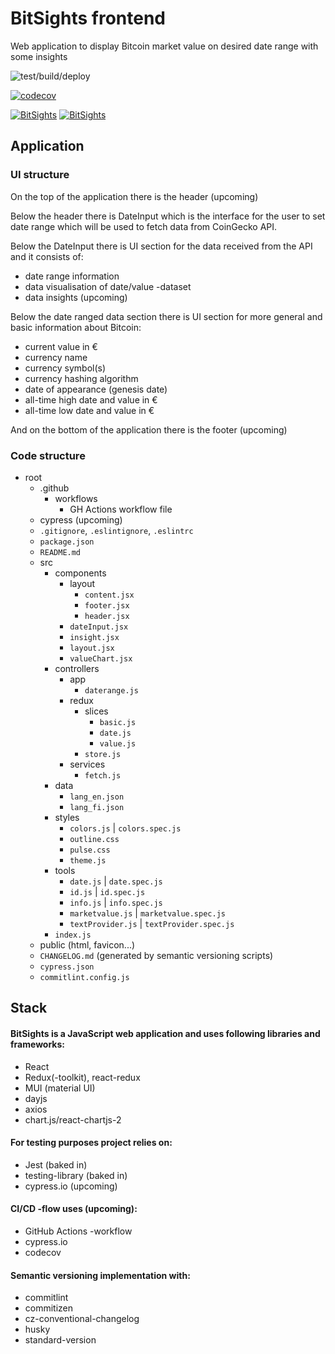 
# BitSights frontend

Web application to display Bitcoin market value on desired date range with some insights

![test/build/deploy](https://github.com/RedFoxFinn/BitSights/workflows/test\/build\/deploy/badge.svg)

[![codecov](https://codecov.io/gh/RedFoxFinn/BitSights/branch/front/graph/badge.svg?token=95YUYFYK5L)](https://codecov.io/gh/RedFoxFinn/BitSights)

[![BitSights](https://img.shields.io/endpoint?url=https://dashboard.cypress.io/badge/simple/2kasr2/front&style=flat&logo=cypress)](https://dashboard.cypress.io/projects/2kasr2/runs)
[![BitSights](https://img.shields.io/endpoint?url=https://dashboard.cypress.io/badge/count/2kasr2/front&style=flat&logo=cypress)](https://dashboard.cypress.io/projects/2kasr2/runs)

## Application

### UI structure

On the top of the application there is the header (upcoming)

Below the header there is DateInput which is the interface for the user to set date range which will be used to fetch data from CoinGecko API.

Below the DateInput there is UI section for the data received from the API and it consists of:

- date range information
- data visualisation of date/value -dataset
- data insights (upcoming)

Below the date ranged data section there is UI section for more general and basic information about Bitcoin:

- current value in €
- currency name
- currency symbol(s)
- currency hashing algorithm
- date of appearance (genesis date)
- all-time high date and value in €
- all-time low date and value in €

And on the bottom of the application there is the footer (upcoming)

### Code structure

- root
  - .github
    - workflows
      - GH Actions workflow file
  - cypress (upcoming)
  - `.gitignore`, `.eslintignore`, `.eslintrc`
  - `package.json`
  - `README.md`
  - src
    - components
      - layout
        - `content.jsx`
        - `footer.jsx`
        - `header.jsx`
      - `dateInput.jsx`
      - `insight.jsx`
      - `layout.jsx`
      - `valueChart.jsx`
    - controllers
      - app
        - `daterange.js`
      - redux
        - slices
          - `basic.js`
          - `date.js`
          - `value.js`
        - `store.js`
      - services
        - `fetch.js`
    - data
      - `lang_en.json`
      - `lang_fi.json`
    - styles
      - `colors.js` | `colors.spec.js`
      - `outline.css`
      - `pulse.css`
      - `theme.js`
    - tools
      - `date.js` | `date.spec.js`
      - `id.js` | `id.spec.js`
      - `info.js` | `info.spec.js`
      - `marketvalue.js` | `marketvalue.spec.js`
      - `textProvider.js` | `textProvider.spec.js`
    - `index.js`
  - public (html, favicon...)
  - `CHANGELOG.md` (generated by semantic versioning scripts)
  - `cypress.json`
  - `commitlint.config.js`

## Stack

#### BitSights is a JavaScript web application and uses following libraries and frameworks:

- React
- Redux(-toolkit), react-redux
- MUI (material UI)
- dayjs
- axios
- chart.js/react-chartjs-2


#### For testing purposes project relies on:

- Jest (baked in)
- testing-library (baked in)
- cypress.io (upcoming)


#### CI/CD -flow uses (upcoming):

- GitHub Actions -workflow
- cypress.io
- codecov


#### Semantic versioning implementation with:

- commitlint
- commitizen
- cz-conventional-changelog
- husky
- standard-version